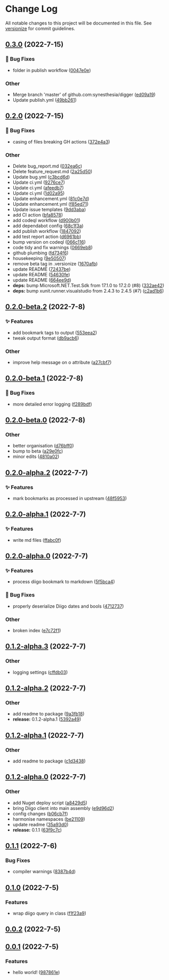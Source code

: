 # Change Log

All notable changes to this project will be documented in this file. See [versionize](https://github.com/versionize/versionize) for commit guidelines.

<a name="0.3.0"></a>
## [0.3.0](https://www.github.com/synesthesia/digger/releases/tag/v0.3.0) (2022-7-15)

### 🐛 Bug Fixes

* folder in publish workflow ([0047e0e](https://www.github.com/synesthesia/digger/commit/0047e0e64d351898beee54008b803b8cb3189ada))

### Other

* Merge branch 'master' of github.com:synesthesia/digger ([ed09a19](https://www.github.com/synesthesia/digger/commit/ed09a19a0286aff179da8bc6339c9d515f00609a))
* Update publish.yml ([49bb261](https://www.github.com/synesthesia/digger/commit/49bb261ab27b395bb6ae6fc7536bbce077dd2841))

<a name="0.2.0"></a>
## [0.2.0](https://www.github.com/synesthesia/digger/releases/tag/v0.2.0) (2022-7-15)

### 🐛 Bug Fixes

* casing of files breaking GH actions ([372e4a3](https://www.github.com/synesthesia/digger/commit/372e4a351d41c316f273c435a4596fc2e885330e))

### Other

* Delete bug_report.md ([032ea6c](https://www.github.com/synesthesia/digger/commit/032ea6c66f491a5a01e349465dc9995ea1a0e393))
* Delete feature_request.md ([2a25d50](https://www.github.com/synesthesia/digger/commit/2a25d50ca3deffcf5d39d10028b2fbef9d2ca64b))
* Update bug.yml ([c3bcd6d](https://www.github.com/synesthesia/digger/commit/c3bcd6d361e5ba58223d2f87cda7821f41c92d2c))
* Update ci.yml ([9276ce7](https://www.github.com/synesthesia/digger/commit/9276ce787e5e9cd9b5120913f93bb2a3e9d3a6ec))
* Update ci.yml ([afeedb7](https://www.github.com/synesthesia/digger/commit/afeedb7dfa8a1d7586d3339e0c285b5376f17255))
* Update ci.yml ([1d02a95](https://www.github.com/synesthesia/digger/commit/1d02a957c142acb65bd6c4cb0c6144de1c18c233))
* Update enhancement.yml ([81c0e7d](https://www.github.com/synesthesia/digger/commit/81c0e7de718c8758738e0afa2418d3a69298ecd7))
* Update enhancement.yml ([f85ed71](https://www.github.com/synesthesia/digger/commit/f85ed71649021e1c24ee33ed96d73ca25db11aec))
* Update issue templates ([9dd3aba](https://www.github.com/synesthesia/digger/commit/9dd3aba4fdd160cd60083bfa1a85515fbd18a7a3))
* add CI action ([bfa8578](https://www.github.com/synesthesia/digger/commit/bfa85786ca09c96bb7c785e2a78f5b1a3e05f41d))
* add codeql workflow ([d900b01](https://www.github.com/synesthesia/digger/commit/d900b01a6e3fce20db5441b50955bba4ed80d349))
* add dependabot config ([68c1f3a](https://www.github.com/synesthesia/digger/commit/68c1f3a251a0304ff9c71bc7b01159db0f739bf5))
* add publish workflow ([1847092](https://www.github.com/synesthesia/digger/commit/1847092c95ee20e3028ee0bbefb82a2d2c42be3f))
* add test report action ([d6961bb](https://www.github.com/synesthesia/digger/commit/d6961bbae4ef3c714583805dc332a1128b126936))
* bump version on codeql ([066c116](https://www.github.com/synesthesia/digger/commit/066c116f25694f8bd22e466cfd44e1e106813fef))
* code tidy and fix warnings ([0669eb8](https://www.github.com/synesthesia/digger/commit/0669eb839a7ec6e35f898c1f7777cf55589b0897))
* github plumbing ([fd734f6](https://www.github.com/synesthesia/digger/commit/fd734f6e978a70c86bfc370c3a9aeba6eb6b415f))
* housekeeping ([9e50507](https://www.github.com/synesthesia/digger/commit/9e5050714d1e87ddd0bb0376b8fe8f350a363c62))
* remove beta tag in .versionize ([1670afb](https://www.github.com/synesthesia/digger/commit/1670afb33084c755e1258e4d4e07e12d0043aab1))
* update README ([72437be](https://www.github.com/synesthesia/digger/commit/72437beba76744170e2e7802b2c54e5dd3f5217a))
* update README ([54630fe](https://www.github.com/synesthesia/digger/commit/54630fe79718f549393514a8d202cad285cd97ca))
* update README ([664ee9d](https://www.github.com/synesthesia/digger/commit/664ee9d79e7b23b2f143d582b659af5fdbfb61f0))
* **deps:** bump Microsoft.NET.Test.Sdk from 17.1.0 to 17.2.0 (#8) ([332ae42](https://www.github.com/synesthesia/digger/commit/332ae426e71a036bfbad3550fbe0946fcb16efa4))
* **deps:** bump xunit.runner.visualstudio from 2.4.3 to 2.4.5 (#7) ([c2ad1b6](https://www.github.com/synesthesia/digger/commit/c2ad1b6b06b2521a24c4c5d844b7736177b70201))

<a name="0.2.0-beta.2"></a>
## [0.2.0-beta.2](https://www.github.com/synesthesia/digger/releases/tag/v0.2.0-beta.2) (2022-7-8)

### ✨ Features

* add bookmark tags to output ([553eea2](https://www.github.com/synesthesia/digger/commit/553eea22d2b88650c861654d1720bd90ded3caee))
* tweak output format ([db9acb6](https://www.github.com/synesthesia/digger/commit/db9acb6727394e4178792935b55f650b410bbc5f))

### Other

* improve help message on o attribute ([a27cbf7](https://www.github.com/synesthesia/digger/commit/a27cbf79c426c56ab995b8865627395975594067))

<a name="0.2.0-beta.1"></a>
## [0.2.0-beta.1](https://www.github.com/synesthesia/digger/releases/tag/v0.2.0-beta.1) (2022-7-8)

### 🐛 Bug Fixes

* more detailed error logging ([f289bdf](https://www.github.com/synesthesia/digger/commit/f289bdfae8186dcddd1468ad472a080bdcb1d236))

<a name="0.2.0-beta.0"></a>
## [0.2.0-beta.0](https://www.github.com/synesthesia/digger/releases/tag/v0.2.0-beta.0) (2022-7-8)

### Other

* better organisation ([d76bff0](https://www.github.com/synesthesia/digger/commit/d76bff0f36af8018c50dcbc35888fb50560c340e))
* bump to beta ([a29e0fc](https://www.github.com/synesthesia/digger/commit/a29e0fcfba67771567238dd4d619f4ba6a51ec2a))
* minor edits ([4810a02](https://www.github.com/synesthesia/digger/commit/4810a0290b90e2e2834fb0d4c87e185f96b8509c))

<a name="0.2.0-alpha.2"></a>
## [0.2.0-alpha.2](https://www.github.com/synesthesia/digger/releases/tag/v0.2.0-alpha.2) (2022-7-7)

### ✨ Features

* mark bookmarks as processed in upstream ([48f5953](https://www.github.com/synesthesia/digger/commit/48f5953e402b08e233927168567c586bd984babc))

<a name="0.2.0-alpha.1"></a>
## [0.2.0-alpha.1](https://www.github.com/synesthesia/digger/releases/tag/v0.2.0-alpha.1) (2022-7-7)

### ✨ Features

* write md files ([ffabc0f](https://www.github.com/synesthesia/digger/commit/ffabc0f9fe5ea2c7ea094ca2181be8332497d4a6))

<a name="0.2.0-alpha.0"></a>
## [0.2.0-alpha.0](https://www.github.com/synesthesia/digger/releases/tag/v0.2.0-alpha.0) (2022-7-7)

### ✨ Features

* process diigo bookmark to markdown ([5f5bca4](https://www.github.com/synesthesia/digger/commit/5f5bca4d46071910c52949131ffd6ffb9402aee6))

### 🐛 Bug Fixes

* properly deserialize Diigo dates and bools ([4712737](https://www.github.com/synesthesia/digger/commit/47127376547d52f3d1bdee405e3348f6f14c227c))

### Other

* broken index ([e7c72f1](https://www.github.com/synesthesia/digger/commit/e7c72f1d971d581a18fa4f0beea2edcb272ac23f))

<a name="0.1.2-alpha.3"></a>
## [0.1.2-alpha.3](https://www.github.com/synesthesia/digger/releases/tag/v0.1.2-alpha.3) (2022-7-7)

### Other

* logging settings ([cffdb03](https://www.github.com/synesthesia/digger/commit/cffdb03f6ec9018737e54bfe15ff2db92ce9ee4d))

<a name="0.1.2-alpha.2"></a>
## [0.1.2-alpha.2](https://www.github.com/synesthesia/digger/releases/tag/v0.1.2-alpha.2) (2022-7-7)

### Other

* add readme to package ([9a3fb18](https://www.github.com/synesthesia/digger/commit/9a3fb181c13bb1ca585b52ab8d5758d16d08daeb))
* **release:** 0.1.2-alpha.1 ([5392a49](https://www.github.com/synesthesia/digger/commit/5392a49a57cc0dbbc5d787029894158d22675667))

<a name="0.1.2-alpha.1"></a>
## [0.1.2-alpha.1](https://www.github.com/synesthesia/digger/releases/tag/v0.1.2-alpha.1) (2022-7-7)

### Other

* add readme to package ([c1d3438](https://www.github.com/synesthesia/digger/commit/c1d34382f5a472a10a6968ef498911afd96d6421))

<a name="0.1.2-alpha.0"></a>
## [0.1.2-alpha.0](https://www.github.com/synesthesia/digger/releases/tag/v0.1.2-alpha.0) (2022-7-7)

### Other

* add Nuget deploy script ([a8429d5](https://www.github.com/synesthesia/digger/commit/a8429d5732dc65d031c5608f6bdbb0d657e63ba9))
* bring Diigo client into main assembly ([e9d96d2](https://www.github.com/synesthesia/digger/commit/e9d96d2c07d06e6997715958d667c09ee90877df))
* config changes ([b06cb7f](https://www.github.com/synesthesia/digger/commit/b06cb7f1155555c033619b365b4718c7ad0d9701))
* harmonise namespaces ([be21109](https://www.github.com/synesthesia/digger/commit/be2110922791910a6cc1a12f7b16254435edf149))
* update readme ([35a93d0](https://www.github.com/synesthesia/digger/commit/35a93d068e7dc2c7e62477c006815160199de54c))
* **release:** 0.1.1 ([63f9c7c](https://www.github.com/synesthesia/digger/commit/63f9c7c6ffad22b03e6dc93e13a07250ae0abc54))

<a name="0.1.1"></a>
## [0.1.1](https://www.github.com/synesthesia/digger/releases/tag/v0.1.1) (2022-7-6)

### Bug Fixes

* compiler warnings ([8387b4d](https://www.github.com/synesthesia/digger/commit/8387b4d81d502ea3b48d2fd591af3e12eb7c2a8c))

<a name="0.1.0"></a>
## [0.1.0](https://www.github.com/synesthesia/digger/releases/tag/v0.1.0) (2022-7-5)

### Features

* wrap diigo query in class ([f1f23a9](https://www.github.com/synesthesia/digger/commit/f1f23a95e89fa7646651b69be19e144cb715a6e7))

<a name="0.0.2"></a>
## [0.0.2](https://www.github.com/synesthesia/digger/releases/tag/v0.0.2) (2022-7-5)

<a name="0.0.1"></a>
## [0.0.1](https://www.github.com/synesthesia/digger/releases/tag/v0.0.1) (2022-7-5)

### Features

* hello world! ([987861e](https://www.github.com/synesthesia/digger/commit/987861ee7b0ed14a59f0251583b2fb8a60683757))

